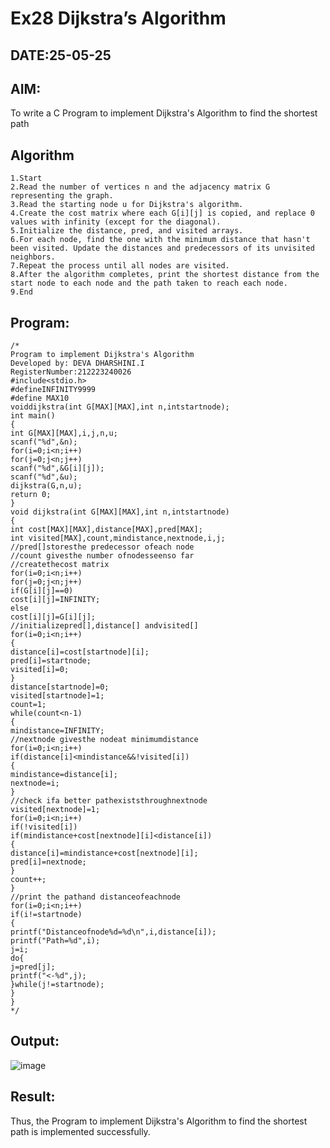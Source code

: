 # Ex28 Dijkstra’s Algorithm
## DATE:25-05-25
## AIM:
To write a C Program to implement Dijkstra's Algorithm to find the shortest path

## Algorithm
```
1.Start
2.Read the number of vertices n and the adjacency matrix G representing the graph.
3.Read the starting node u for Dijkstra's algorithm.
4.Create the cost matrix where each G[i][j] is copied, and replace 0 values with infinity (except for the diagonal).
5.Initialize the distance, pred, and visited arrays.
6.For each node, find the one with the minimum distance that hasn't been visited. Update the distances and predecessors of its unvisited neighbors.
7.Repeat the process until all nodes are visited.
8.After the algorithm completes, print the shortest distance from the start node to each node and the path taken to reach each node.
9.End
```
## Program:
```
/*
Program to implement Dijkstra's Algorithm 
Developed by: DEVA DHARSHINI.I
RegisterNumber:212223240026
#include<stdio.h> 
#defineINFINITY9999
#define MAX10
voiddijkstra(int G[MAX][MAX],int n,intstartnode); 
int main()
{
int G[MAX][MAX],i,j,n,u; 
scanf("%d",&n); 
for(i=0;i<n;i++) 
for(j=0;j<n;j++) 
scanf("%d",&G[i][j]); 
scanf("%d",&u);
dijkstra(G,n,u); 
return 0;
}
void dijkstra(int G[MAX][MAX],int n,intstartnode)
{
int cost[MAX][MAX],distance[MAX],pred[MAX]; 
int visited[MAX],count,mindistance,nextnode,i,j;
//pred[]storesthe predecessor ofeach node
//count givesthe number ofnodesseenso far
//createthecost matrix 
for(i=0;i<n;i++) 
for(j=0;j<n;j++) 
if(G[i][j]==0) 
cost[i][j]=INFINITY; 
else
cost[i][j]=G[i][j];
//initializepred[],distance[] andvisited[] 
for(i=0;i<n;i++)
{
distance[i]=cost[startnode][i]; 
pred[i]=startnode; 
visited[i]=0;
}
distance[startnode]=0; 
visited[startnode]=1; 
count=1; 
while(count<n-1)
{
mindistance=INFINITY;
//nextnode givesthe nodeat minimumdistance 
for(i=0;i<n;i++) 
if(distance[i]<mindistance&&!visited[i])
{
mindistance=distance[i]; 
nextnode=i;
}
//check ifa better pathexiststhroughnextnode 
visited[nextnode]=1;
for(i=0;i<n;i++) 
if(!visited[i])
if(mindistance+cost[nextnode][i]<distance[i])
{
distance[i]=mindistance+cost[nextnode][i]; 
pred[i]=nextnode;
}
count++;
}
//print the pathand distanceofeachnode
for(i=0;i<n;i++) 
if(i!=startnode)
{
printf("Distanceofnode%d=%d\n",i,distance[i]); 
printf("Path=%d",i);
j=i; 
do{
j=pred[j]; 
printf("<-%d",j);
}while(j!=startnode);
}
}
*/
```

## Output:

![image](https://github.com/user-attachments/assets/3a11abe0-cf71-4a5c-a53a-5112e57b3388)


## Result:
Thus, the Program to implement Dijkstra's Algorithm to find the shortest path is implemented successfully.
